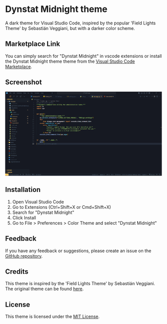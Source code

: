 # Dynstat Midnight theme

A dark theme for Visual Studio Code, inspired by the popular 'Field Lights Theme' by Sebastián Veggiani, but with a darker color scheme.
## Marketplace Link

You can simply search for "Dynstat Midnight" in vscode extensions or install the Dynstat Midnight theme theme from the [Visual Studio Code Marketplace](https://marketplace.visualstudio.com/items?itemName=dynstat.dynstat-midnight).

## Screenshot

![Dynstat Midnight Theme Screenshot](https://raw.githubusercontent.com/dynstat/Dynstat-Midnight-vscode-theme/main/screenshot1.png)


## Installation

1. Open Visual Studio Code
2. Go to Extensions (Ctrl+Shift+X or Cmd+Shift+X)
3. Search for "Dynstat Midnight"
4. Click Install
5. Go to File > Preferences > Color Theme and select "Dynstat Midnight"

## Feedback

If you have any feedback or suggestions, please create an issue on the [GitHub repository](https://github.com/dynstat/Dynstat-Midnight-vscode-theme/issues).

## Credits

This theme is inspired by the 'Field Lights Theme' by Sebastián Veggiani. The original theme can be found [here](https://marketplace.visualstudio.com/items?itemName=sveggiani.vscode-field-lights).

## License

This theme is licensed under the [MIT License](https://opensource.org/licenses/MIT).
